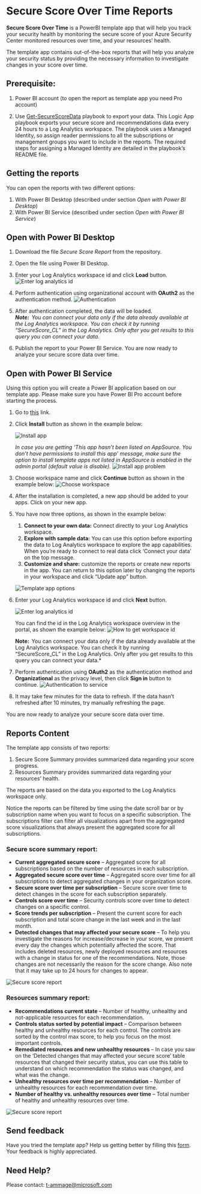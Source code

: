 # Secure Score Over Time Reports

**Secure Score Over Time** is a PowerBI template app that will help you track your security health by monitoring the secure score of your Azure Security Center monitored resources over time, and your resources’ health. 

The template app contains out-of-the-box reports that will help you analyze your security status by providing the necessary information to investigate changes in your score over time.  

## Prerequisite:

1. Power BI account (to open the report as template app you need Pro account)

2. Use [Get-SecureScoreData](https://github.com/Azure/Azure-Security-Center/tree/master/Secure%20Score/Get-SecureScoreData) playbook to export your data. This Logic App playbook exports your secure score and recommendations data every 24 hours to a Log Analytics workspace. The playbook uses a Managed Identity, so assign reader permissions to all the subscriptions or management groups you want to include in the reports. The required steps for assigning a Managed Identity are detailed in the playbook’s README file. 

## **Getting the reports**
You can open the reports with two different options:
1. With Power BI Desktop (described under section *Open with Power BI Desktop*)
2. With Power BI Service (described under section *Open with Power BI Service*)

## Open with Power BI Desktop
1. Download the file *Secure Score Report* from the repository.
2. Open the file using Power BI Desktop.
3. Enter your Log Analytics workspace id and click **Load** button.
![Enter log analytics id](https://github.com/amitmag-ms/Public/blob/master/Azure%20Security%20Center/Secure%20Score/Imgs/LogAnalyticsIdDesktop.png?raw=true)
4. Perform authentication using organizational account with **OAuth2** as the authentication method.  ![Authentication](https://github.com/amitmag-ms/Public/blob/master/Azure%20Security%20Center/Secure%20Score/Imgs/Authentication2.png?raw=true)

5. After authentication completed, the data will be loaded.  
***Note:**  
You can connect your data only if the data already available at the Log Analytics workspace. You can check it by running “SecureScore_CL” in the Log Analytics. Only after you get results to this query you can connect your data.*
6. Publish the report to your Power BI Service. You are now ready to analyze your secure score data over time. 

## Open with Power BI Service

Using this option you will create a Power BI application based on our template app. Please make sure you have Power BI Pro account before starting the process.

1. Go to [this](c2-b63181a17166&packageKey=14ec9028-3513-4a1c-aed1-83a01ecfc975qTsHacSHROKH9oDSq9Co9Ln72xYehlJKmEvIYPIxbz8&ownerId=72f988bf-86f1-41af-91ab-2d7cd011db47&buildVersion=12) link.
2. Click **Install** button as shown in the example below: 

    ![Install app](https://github.com/amitmag-ms/Public/blob/master/Azure%20Security%20Center/Secure%20Score/Imgs/InstallTemplateApp.png?raw=true)

    *In case you are getting ‘This app hasn’t been listed on AppSource. You don’t have permissions to install this app’ message, make sure the option to install template apps not listed in AppSource is enabled in the admin portal (default value is disable).*
    ![Install app problem](https://github.com/amitmag-ms/Public/blob/master/Azure%20Security%20Center/Secure%20Score/Imgs/InstallingProblem.png?raw=true)
3.	Choose workspace name and click **Continue** button as shown in the example below:
![Choose workspace](https://github.com/amitmag-ms/Public/blob/master/Azure%20Security%20Center/Secure%20Score/Imgs/ChooseWorkspace.png?raw=true)
4. After the installation is completed, a new app should be added to your apps. Click on your new app.
5. You have now three options, as shown in the example below: 
    1. **Connect to your own data:** Connect directly to your Log Analytics workspace. 
    2. **Explore with sample data:** You can use this option before exporting the data to Log Analytics workspace to explore the app capabilities. When you’re ready to connect to real data click ‘Connect your data’ on the top message. 
    3. **Customize and share:** customize the reports or create new reports in the app. You can return to this option later by changing the reports in your workspace and click “Update app” button. 
    
    ![Template app options](https://github.com/amitmag-ms/Public/blob/master/Azure%20Security%20Center/Secure%20Score/Imgs/TemplateAppOptions.png?raw=true)
6. Enter your Log Analytics workspace id and click **Next** button. 

    ![Enter log analytics id](https://github.com/amitmag-ms/Public/blob/master/Azure%20Security%20Center/Secure%20Score/Imgs/LoAnalyticsIdService1.png?raw=true)

    You can find the id in the Log Analytics workspace overview in the portal, as shown the example below: 
![How to get workspace id](https://github.com/amitmag-ms/Public/blob/master/Azure%20Security%20Center/Secure%20Score/Imgs/LoAnalyticsIdService2.png?raw=true)

    **Note:**  
    You can connect your data only if the data already available at the Log Analytics workspace. You can check it by running “SecureScore_CL” in the Log Analytics. Only after you get results to this query you can connect your data.*
7. Perform authentication using **OAuth2** as the authentication method and **Organizational** as the privacy level, then click **Sign in** button to continue. 
![Authentication to service](https://github.com/amitmag-ms/Public/blob/master/Azure%20Security%20Center/Secure%20Score/Imgs/AuthenticationService.png?raw=true)
8.	It may take few minutes for the data to refresh. If the data hasn’t refreshed after 10 minutes, try manually refreshing the page.

You are now ready to analyze your secure score data over time.

## **Reports Content**

The template app consists of two reports: 

1. Secure Score Summary provides summarized data regarding your score progress. 
2. Resources Summary provides summarized data regarding your resources’ health.  

The reports are based on the data you exported to the Log Analytics workspace only. 

Notice the reports can be filtered by time using the date scroll bar or by subscription name when you want to focus on a specific subscription. The subscriptions filter can filter all visualizations apart from the aggregated score visualizations that always present the aggregated score for all subscriptions. 

### **Secure score summary report**: 

* **Current aggregated secure score** – Aggregated score for all subscriptions based on the number of resources in each subscription. 
* **Aggregated secure score over time** – Aggregated score over time for all subscriptions to detect aggregated changes in your organization score. 
* **Secure score over time per subscription** – Secure score over time to detect changes in the score for each subscription separately.  
* **Controls score over time** – Security controls score over time to detect changes on a specific control.  
* **Score trends per subscription** – Present the current score for each subscription and total score change in the last week and in the last month. 
* **Detected changes that may affected your secure score** – To help you investigate the reasons for increase/decrease in your score, we present every day the changes which potentially affected the score. That includes deleted resources, newly deployed resources and resources with a change in status for one of the recommendations. Note, those changes are not necessarily the reason for the score change. Also note that it may take up to 24 hours for changes to appear. 

 ![Secure score report](https://github.com/amitmag-ms/Public/blob/master/Azure%20Security%20Center/Secure%20Score/Imgs/Report1.png?raw=true)

 

### **Resources summary report**: 

* **Recommendations current state** – Number of healthy, unhealthy and not-applicable resources for each recommendation. 
* **Controls status sorted by potential impact** – Comparison between healthy and unhealthy resources for each control. The controls are sorted by the control max score, to help you focus on the most important controls. 
* **Remediated resources and new unhealthy resources** – In case you saw on the ‘Detected changes that may affected your secure score’ table resources that changed their security status, you can use this table to understand on which recommendation the status was changed, and what was the change. 
* **Unhealthy resources over time per recommendation** – Number of unhealthy resources for each recommendation over time.  
* **Number of healthy vs. unhealthy resources over time** – Total number of healthy and unhealthy resources over time. 

 ![Secure score report](https://github.com/amitmag-ms/Public/blob/master/Azure%20Security%20Center/Secure%20Score/Imgs/Report2.png?raw=true)

## **Send feedback** 

Have you tried the template app? Help us getting better by filling this [form](https://forms.office.com/Pages/ResponsePage.aspx?id=v4j5cvGGr0GRqy180BHbR_CzuCpXTVhBswcSTF6htOtUOFNBS1gxQ01BTVIwOElNNldSVllTNTNBNC4u). Your feedback is highly appreciated. 

 

## **Need Help?** 

Please contact: t-ammage@microsoft.com 